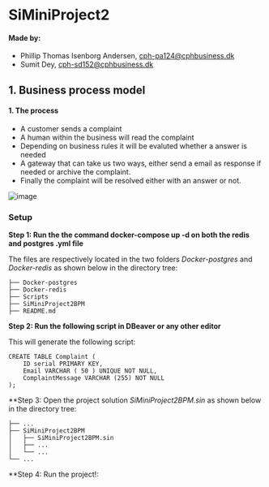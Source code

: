 # SiMiniProject2

#### Made by: ####

* Phillip Thomas Isenborg Andersen, cph-pa124@cphbusiness.dk
* Sumit Dey, cph-sd152@cphbusiness.dk


## 1. Business process model

#### 1. The process ####

* A customer sends a complaint 
* A human within the business will read the complaint
* Depending on business rules it will be evaluted whether a answer is needed 
* A gateway that can take us two ways, either send a email as response if needed or archive the complaint.
* Finally the complaint will be resolved either with an answer or not.

![image](https://user-images.githubusercontent.com/55355481/194023767-03228bd7-06a5-41da-843f-0b829fb1ef81.png)


### Setup

**Step 1: Run the the command docker-compose up -d on both the redis and postgres .yml file**

The files are respectively located in the two folders  *Docker-postgres* and *Docker-redis* as shown below in the directory tree:

```
├── Docker-postgres
├── Docker-redis
├── Scripts
├── SiMiniProject2BPM
├── README.md
```

**Step 2: Run the following script in DBeaver or any other editor**

This will generate the following script:
```
CREATE TABLE Complaint (
	ID serial PRIMARY KEY,
	Email VARCHAR ( 50 ) UNIQUE NOT NULL,
	ComplaintMessage VARCHAR (255) NOT NULL
);
```

**Step 3: Open the project solution *SiMiniProject2BPM.sin* as shown below in the directory tree:

 
    ├── ...
    ├── SiMiniProject2BPM                   
    │   ├── SiMiniProject2BPM.sin        
    │   ├── ...       
    │   └── ...                
    └── ...

**Step 4: Run the project!:


